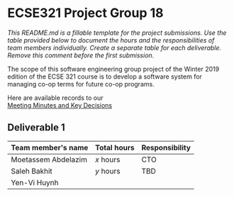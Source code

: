 # ECSE321 Project Group 18

_This README.md is a fillable template for the project submissions. Use the table provided below to document the hours and the responsibilities of team members individually. Create a separate table for each deliverable. Remove this comment before the first submission._

The scope of this software engineering group project of the Winter 2019 edition of the ECSE 321 course is to develop a software system for managing co-op terms for future co-op programs.

Here are available records to our  
[Meeting Minutes and Key Decisions](https://github.com/McGill-ECSE321-Winter2019/ecse321-group-project-18/wiki/Project-Report)

## Deliverable 1

|Team member's name      |Total hours|Responsibility         |
|------------------------|-----------|-----------------------|
|Moetassem Abdelazim     |  _x_ hours|CTO                    |
|Saleh Bakhit            |  _y_ hours|TBD                    |
|Yen-Vi Huynh            |           |                       |

